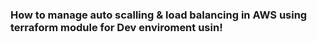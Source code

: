 ### How to manage auto scalling & load balancing in AWS using terraform module for Dev enviroment usin!
